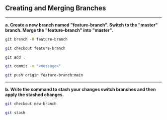 ## Creating and Merging Branches 

<hr />

**a. Create a new branch named "feature-branch". Switch to the "master" branch. Merge the "feature-branch" into "master".**


```bash
git branch -B feature-branch
```

```bash
git checkout feature-branch
```

```bash
git add .
```

```bash
git commit -m "<message>"
```

```bash
git push origin feature-branch:main
```

<hr />

**b. Write the command to stash your changes switch branches and then apply the stashed changes.**


```bash
git checkout new-branch
```

```bash
git stash
```